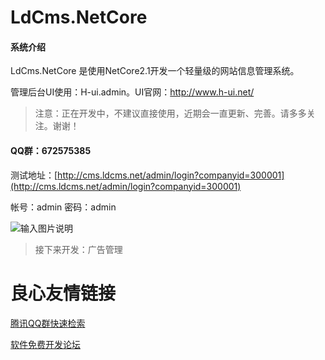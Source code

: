 # LdCms.NetCore

#### 系统介绍
LdCms.NetCore 是使用NetCore2.1开发一个轻量级的网站信息管理系统。

管理后台UI使用：H-ui.admin。UI官网：http://www.h-ui.net/

> 注意：正在开发中，不建议直接使用，近期会一直更新、完善。请多多关注。谢谢！

#### QQ群：672575385

测试地址：[http://cms.ldcms.net/admin/login?companyid=300001](http://cms.ldcms.net/admin/login?companyid=300001)

帐号：admin
密码：admin


![输入图片说明](https://images.gitee.com/uploads/images/2019/0402/123418_aad9d91b_1201395.png "QQ图片20190402123336.png")

> 接下来开发：广告管理



 # 良心友情链接

[腾讯QQ群快速检索](http://u.720life.cn/s/8cf73f7c)

[软件免费开发论坛](http://u.720life.cn/s/bbb01dc0)